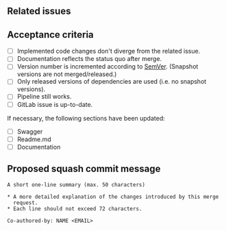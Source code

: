 ## Related issues

<!-- Issues that are closed by or related to this merge request, e.g. "Closes XXX" or "Related to XXX" -->

## Acceptance criteria

<!-- Criteria for the MR to be considered merge-able -->

- [ ] Implemented code changes don't diverge from the related issue.
- [ ] Documentation reflects the status quo after merge.
- [ ] Version number is incremented according to [SemVer](https://semver.org/). (Snapshot versions are not merged/released.)
- [ ] Only released versions of dependencies are used (i.e. no snapshot versions).
- [ ] Pipeline still works.
- [ ] GitLab issue is up-to-date.

If necessary, the following sections have been updated:
- [ ] Swagger
- [ ] Readme.md
- [ ] Documentation

## Proposed squash commit message

<!--
A proposed message for the eventual squashed commit.
Please stick to the following pattern:

- A short one-line summary (max. 50 characters).
- A blank line.
- A detailed explanation of the changes introduced by this merge request.
  Each line should not exceed 72 characters.
*********1*********2*********3*********4*********5*********6*********7** (<-- Ruler for line width assistance)
-->
```
A short one-line summary (max. 50 characters)

* A more detailed explanation of the changes introduced by this merge
  request.
* Each line should not exceed 72 characters.

Co-authored-by: NAME <EMAIL>
```
<!--
*********1*********2*********3*********4*********5*********6*********7** (<-- Ruler for line width assistance)
-->
